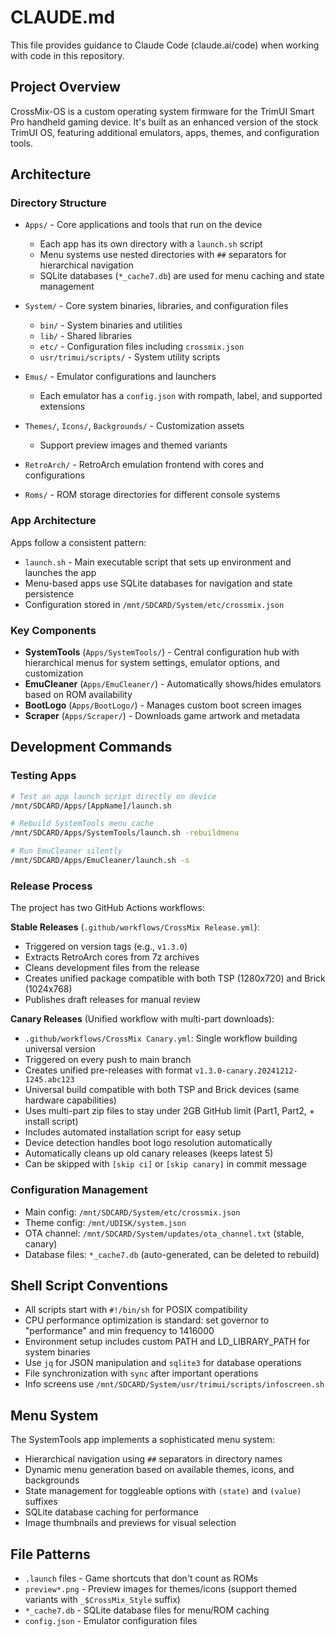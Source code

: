 # CLAUDE.md

This file provides guidance to Claude Code (claude.ai/code) when working with code in this repository.

## Project Overview

CrossMix-OS is a custom operating system firmware for the TrimUI Smart Pro handheld gaming device. It's built as an enhanced version of the stock TrimUI OS, featuring additional emulators, apps, themes, and configuration tools.

## Architecture

### Directory Structure

- `Apps/` - Core applications and tools that run on the device
  - Each app has its own directory with a `launch.sh` script
  - Menu systems use nested directories with `##` separators for hierarchical navigation
  - SQLite databases (`*_cache7.db`) are used for menu caching and state management

- `System/` - Core system binaries, libraries, and configuration files
  - `bin/` - System binaries and utilities
  - `lib/` - Shared libraries
  - `etc/` - Configuration files including `crossmix.json`
  - `usr/trimui/scripts/` - System utility scripts

- `Emus/` - Emulator configurations and launchers
  - Each emulator has a `config.json` with rompath, label, and supported extensions

- `Themes/`, `Icons/`, `Backgrounds/` - Customization assets
  - Support preview images and themed variants

- `RetroArch/` - RetroArch emulation frontend with cores and configurations

- `Roms/` - ROM storage directories for different console systems

### App Architecture

Apps follow a consistent pattern:
- `launch.sh` - Main executable script that sets up environment and launches the app
- Menu-based apps use SQLite databases for navigation and state persistence
- Configuration stored in `/mnt/SDCARD/System/etc/crossmix.json`

### Key Components

- **SystemTools** (`Apps/SystemTools/`) - Central configuration hub with hierarchical menus for system settings, emulator options, and customization
- **EmuCleaner** (`Apps/EmuCleaner/`) - Automatically shows/hides emulators based on ROM availability  
- **BootLogo** (`Apps/BootLogo/`) - Manages custom boot screen images
- **Scraper** (`Apps/Scraper/`) - Downloads game artwork and metadata

## Development Commands

### Testing Apps
```bash
# Test an app launch script directly on device
/mnt/SDCARD/Apps/[AppName]/launch.sh

# Rebuild SystemTools menu cache
/mnt/SDCARD/Apps/SystemTools/launch.sh -rebuildmenu

# Run EmuCleaner silently
/mnt/SDCARD/Apps/EmuCleaner/launch.sh -s
```

### Release Process
The project has two GitHub Actions workflows:

**Stable Releases** (`.github/workflows/CrossMix Release.yml`):
- Triggered on version tags (e.g., `v1.3.0`)
- Extracts RetroArch cores from 7z archives
- Cleans development files from the release
- Creates unified package compatible with both TSP (1280x720) and Brick (1024x768)
- Publishes draft releases for manual review

**Canary Releases** (Unified workflow with multi-part downloads):
- `.github/workflows/CrossMix Canary.yml`: Single workflow building universal version
- Triggered on every push to main branch 
- Creates unified pre-releases with format `v1.3.0-canary.20241212-1245.abc123`
- Universal build compatible with both TSP and Brick devices (same hardware capabilities)
- Uses multi-part zip files to stay under 2GB GitHub limit (Part1, Part2, + install script)
- Includes automated installation script for easy setup
- Device detection handles boot logo resolution automatically
- Automatically cleans up old canary releases (keeps latest 5)
- Can be skipped with `[skip ci]` or `[skip canary]` in commit message

### Configuration Management
- Main config: `/mnt/SDCARD/System/etc/crossmix.json`
- Theme config: `/mnt/UDISK/system.json` 
- OTA channel: `/mnt/SDCARD/System/updates/ota_channel.txt` (stable, canary)
- Database files: `*_cache7.db` (auto-generated, can be deleted to rebuild)

## Shell Script Conventions

- All scripts start with `#!/bin/sh` for POSIX compatibility
- CPU performance optimization is standard: set governor to "performance" and min frequency to 1416000
- Environment setup includes custom PATH and LD_LIBRARY_PATH for system binaries
- Use `jq` for JSON manipulation and `sqlite3` for database operations
- File synchronization with `sync` after important operations
- Info screens use `/mnt/SDCARD/System/usr/trimui/scripts/infoscreen.sh`

## Menu System

The SystemTools app implements a sophisticated menu system:
- Hierarchical navigation using `##` separators in directory names
- Dynamic menu generation based on available themes, icons, and backgrounds
- State management for toggleable options with `(state)` and `(value)` suffixes
- SQLite database caching for performance
- Image thumbnails and previews for visual selection

## File Patterns

- `.launch` files - Game shortcuts that don't count as ROMs
- `preview*.png` - Preview images for themes/icons (support themed variants with `_$CrossMix_Style` suffix)
- `*_cache7.db` - SQLite database files for menu/ROM caching
- `config.json` - Emulator configuration files